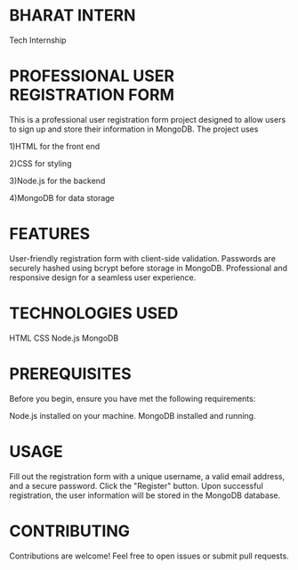 # BHARAT INTERN
Tech Internship 
# PROFESSIONAL USER REGISTRATION FORM 

This is a professional user registration form project designed to allow users to sign up and store their information in MongoDB. 
The project uses 

1)HTML for the front end

2)CSS for styling

3)Node.js for the backend

4)MongoDB for data storage

# FEATURES
User-friendly registration form with client-side validation.
Passwords are securely hashed using bcrypt before storage in MongoDB.
Professional and responsive design for a seamless user experience.


# TECHNOLOGIES USED
HTML
CSS
Node.js
MongoDB


# PREREQUISITES
Before you begin, ensure you have met the following requirements:

Node.js installed on your machine.
MongoDB installed and running.

# USAGE
Fill out the registration form with a unique username, a valid email address, and a secure password.
Click the "Register" button.
Upon successful registration, the user information will be stored in the MongoDB database.


# CONTRIBUTING
Contributions are welcome! Feel free to open issues or submit pull requests.
